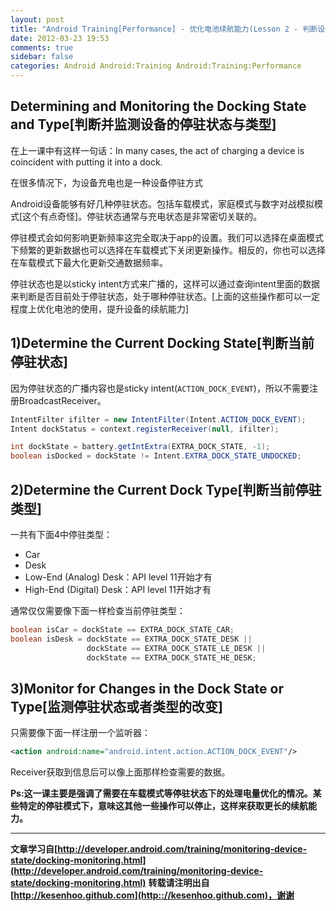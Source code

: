```yaml
---
layout: post
title: "Android Training[Performance] - 优化电池续航能力(Lesson 2 - 判断设备的停驻模式)"
date: 2012-03-23 19:53
comments: true
sidebar: false
categories: Android Android:Training Android:Training:Performance
---
```


## Determining and Monitoring the Docking State and Type[判断并监测设备的停驻状态与类型]
在上一课中有这样一句话：In many cases, the act of charging a device is coincident with putting it into a dock.

在很多情况下，为设备充电也是一种设备停驻方式

Android设备能够有好几种停驻状态。包括车载模式，家庭模式与数字对战模拟模式[这个有点奇怪]。停驻状态通常与充电状态是非常密切关联的。

停驻模式会如何影响更新频率这完全取决于app的设置。我们可以选择在桌面模式下频繁的更新数据也可以选择在车载模式下关闭更新操作。相反的，你也可以选择在车载模式下最大化更新交通数据频率。

<!-- More -->

停驻状态也是以sticky intent方式来广播的，这样可以通过查询intent里面的数据来判断是否目前处于停驻状态，处于哪种停驻状态。[上面的这些操作都可以一定程度上优化电池的使用，提升设备的续航能力]

## 1)Determine the Current Docking State[判断当前停驻状态]
因为停驻状态的广播内容也是sticky intent(`ACTION_DOCK_EVENT`)，所以不需要注册BroadcastReceiver。
```java
IntentFilter ifilter = new IntentFilter(Intent.ACTION_DOCK_EVENT);  
Intent dockStatus = context.registerReceiver(null, ifilter);  

int dockState = battery.getIntExtra(EXTRA_DOCK_STATE, -1);  
boolean isDocked = dockState != Intent.EXTRA_DOCK_STATE_UNDOCKED;  
```
## 2)Determine the Current Dock Type[判断当前停驻类型]
一共有下面4中停驻类型：

* Car
* Desk
* Low-End (Analog) Desk：API level 11开始才有
* High-End (Digital) Desk：API level 11开始才有

通常仅仅需要像下面一样检查当前停驻类型：
```java
boolean isCar = dockState == EXTRA_DOCK_STATE_CAR;  
boolean isDesk = dockState == EXTRA_DOCK_STATE_DESK ||   
                 dockState == EXTRA_DOCK_STATE_LE_DESK ||  
                 dockState == EXTRA_DOCK_STATE_HE_DESK;  
```
## 3)Monitor for Changes in the Dock State or Type[监测停驻状态或者类型的改变]
只需要像下面一样注册一个监听器：
```xml
<action android:name="android.intent.action.ACTION_DOCK_EVENT"/>
```
Receiver获取到信息后可以像上面那样检查需要的数据。

**Ps:这一课主要是强调了需要在车载模式等停驻状态下的处理电量优化的情况。某些特定的停驻模式下，意味这其他一些操作可以停止，这样来获取更长的续航能力。**

***
**文章学习自[http://developer.android.com/training/monitoring-device-state/docking-monitoring.html](http://developer.android.com/training/monitoring-device-state/docking-monitoring.html)**
**转载请注明出自[http://kesenhoo.github.com](http:://kesenhoo.github.com)，谢谢**

